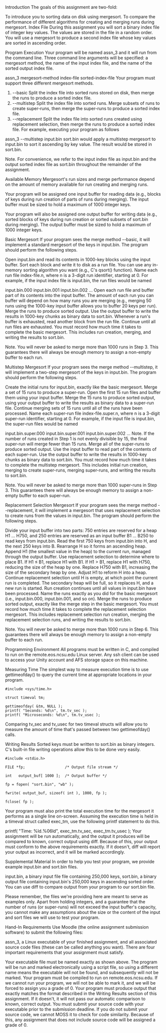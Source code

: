 Introduction
The goals of this assignment are two-fold:

To introduce you to sorting data on disk using mergesort.
To compare the performance of different algorithms for creating and merging runs during mergesort.
Index File
During this assignment you will sort a binary index file of integer key values. The values are stored in the file in a random order. You will use a mergesort to produce a second index file whose key values are sorted in ascending order.

Program Execution
Your program will be named assn_3 and it will run from the command line. Three command line arguments will be specified: a mergesort method, the name of the input index file, and the name of the sorted output index file.


assn_3 mergesort-method index-file sorted-index-file
Your program must support three different mergesort methods.

1.	--basic	Split the index file into sorted runs stored on disk, then merge the runs to produce a sorted index file.
2.	--multistep	Split the index file into sorted runs. Merge subsets of runs to create super-runs, then merge the super-runs to produce a sorted index file.
3.	--replacement	Split the index file into sorted runs created using replacement selection, then merge the runs to produce a sorted index file.
For example, executing your program as follows


assn_3 --multistep input.bin sort.bin
would apply a multistep mergesort to input.bin to sort it ascending by key value. The result would be stored in sort.bin.

Note. For convenience, we refer to the input index file as input.bin and the output sorted index file as sort.bin throughout the remainder of the assignment.

Available Memory
Mergesort's run sizes and merge performance depend on the amount of memory available for run creating and merging runs.

Your program will be assigned one input buffer for reading data (e.g., blocks of keys during run creation of parts of runs during merging). The input buffer must be sized to hold a maximum of 1000 integer keys.

Your program will also be assigned one output buffer for writing data (e.g., sorted blocks of keys during run creation or sorted subsets of sort.bin during merging). The output buffer must be sized to hold a maximum of 1000 integer keys.

Basic Mergesort
If your program sees the merge method --basic, it will implement a standard mergesort of the keys in input.bin. The program should perform the following steps.

Open input.bin and read its contents in 1000-key blocks using the input buffer.
Sort each block and write it to disk as a run file. You can use any in-memory sorting algorithm you want (e.g., C's qsort() function). Name each run file index-file.n, where n is a 3-digit run identifier, starting at 0. For example, if the input index file is input.bin, the run files would be named

input.bin.000
input.bin.001
input.bin.002
 ...
Open each run file and buffer part of its contents into the input buffer. The amount of each run you can buffer will depend on how many runs you are merging (e.g., merging 50 runs using the 1000-key input buffer allows you to buffer 20 keys per run).
Merge the runs to produce sorted output. Use the output buffer to write the results in 1000-key chunks as binary data to sort.bin.
Whenever a run's buffer is exhausted, read another block from the run file. Continue until all run files are exhausted.
You must record how much time it takes to complete the basic mergesort. This includes run creation, merging, and writing the results to sort.bin.

Note. You will never be asked to merge more than 1000 runs in Step 3. This guarantees there will always be enough memory to assign a non-empty buffer to each run.

Multistep Mergesort
If your program sees the merge method --multistep, it will implement a two-step mergesort of the keys in input.bin. The program should perform the following steps.

Create the initial runs for input.bin, exactly like the basic mergesort.
Merge a set of 15 runs to produce a super-run. Open the first 15 run files and buffer them using your input buffer. Merge the 15 runs to produce sorted output, using your output buffer to write the results as binary data to a super-run file.
Continue merging sets of 15 runs until all of the runs have been processed. Name each super-run file index-file.super.n, where n is a 3-digit super-run identifier, starting at 0. For example, if the input file is input.bin, the super-run files would be named

input.bin.super.000
input.bin.super.001
input.bin.super.002
 ...
Note. If the number of runs created in Step 1 is not evenly divisible by 15, the final super-run will merge fewer than 15 runs.
Merge all of the super-runs to produce sorted output. Use the input buffer to read part of the contents of each super-run. Use the output buffer to write the results in 1000-key chunks as binary data to sort.bin.
You must record how much time it takes to complete the multistep mergesort. This includes initial run creation, merging to create super-runs, merging super-runs, and writing the results to sort.bin.

Note. You will never be asked to merge more than 1000 super-runs in Step 3. This guarantees there will always be enough memory to assign a non-empty buffer to each super-run.

Replacement Selection Mergesort
If your program sees the merge method --replacement, it will implement a mergesort that uses replacement selection to create runs from the values in input.bin. The program should perform the following steps.

Divide your input buffer into two parts: 750 entries are reserved for a heap H1 ... H750, and 250 entries are reserved as an input buffer B1 ... B250 to read keys from input.bin.
Read the first 750 keys from input.bin into H, and the next 250 keys into B. Rearrange H so it forms an ascending heap.
Append H1 (the smallest value in the heap) to the current run, managed through the output buffer. Use replacement selection to determine where to place B1.
If H1 ≤ B1, replace H1 with B1.
If H1 > B1, replace H1 with H750, reducing the size of the heap by one. Replace H750 with B1, increasing the size of the secondary heap by one.
Adjust H1 to reform H into a heap.
Continue replacement selection until H is empty, at which point the current run is completed. The secondary heap will be full, so it replaces H, and a new run is started.
Run creation continues until all values in input.bin have been processed. Name the runs exactly as you did for the basic mergesort (i.e., input.bin.000, input.bin.001, and so on).
Merge the runs to produce sorted output, exactly like the merge step in the basic mergesort.
You must record how much time it takes to complete the replacement selection mergesort. This includes replacement selection run creation, merging the replacement selection runs, and writing the results to sort.bin.

Note. You will never be asked to merge more than 1000 runs in Step 6. This guarantees there will always be enough memory to assign a non-empty buffer to each run.

Programming Environment
All programs must be written in C, and compiled to run on the remote.eos.ncsu.edu Linux server. Any ssh client can be used to access your Unity account and AFS storage space on this machine.

Measuring Time
The simplest way to measure execution time is to use gettimeofday() to query the current time at appropriate locations in your program.

```
#include <sys/time.h>

struct timeval tm;

gettimeofday( &tm, NULL );
printf( "Seconds: %d\n", tm.tv_sec );
printf( "Microseconds: %d\n", tm.tv_usec );
```
Comparing tv_sec and tv_usec for two timeval structs will allow you to measure the amount of time that's passed between two gettimeofday() calls.

Writing Results
Sorted keys must be written to sort.bin as binary integers. C's built-in file writing operations allow this to be done very easily.

```
#include <stdio.h>

FILE *fp;                  /* Output file stream */

int   output_buf[ 1000 ];  /* Output buffer */

fp = fopen( "sort.bin", "wb" );

fwrite( output_buf, sizeof( int ), 1000, fp );

fclose( fp );
```
Your program must also print the total execution time for the mergesort it performs as a single line on-screen. Assuming the execution time is held in a timeval struct called exec_tm, use the following printf statement to do this.


printf( "Time: %ld.%06ld", exec_tm.tv_sec, exec_tm.tv_usec );
Your assignment will be run automatically, and the output it produces will be compared to known, correct output using diff. Because of this, your output must conform to the above requirements exactly. If it doesn't, diff will report your output as incorrect, and it will be marked accordingly.

Supplemental Material
In order to help you test your program, we provide example input.bin and sort.bin files.

input.bin, a binary input file file containing 250,000 keys,
sort.bin, a binary output file containing input.bin's 250,000 keys in ascending sorted order.
You can use diff to compare output from your program to our sort.bin file.

Please remember, the files we're providing here are meant to serve as examples only. Apart from holding integers, and a guarantee that the number of runs (or super-runs) will not exceed the input buffer's capacity, you cannot make any assumptions about the size or the content of the input and sort files we will use to test your program.

Hand-In Requirements
Use Moodle (the online assignment submission software) to submit the following files:

assn_3, a Linux executable of your finished assignment, and
all associated source code files (these can be called anything you want).
There are four important requirements that your assignment must satisfy.

Your executable file must be named exactly as shown above. The program will be run and marked electronically using a script file, so using a different name means the executable will not be found, and subsequently will not be marked.
Your program must be compiled to run on remote.eos.ncsu.edu. If we cannot run your program, we will not be able to mark it, and we will be forced to assign you a grade of 0.
Your program must produce output that exactly matches the format described in the Writing Results section of this assignment. If it doesn't, it will not pass our automatic comparison to known, correct output.
You must submit your source code with your executable prior to the submission deadline. If you do not submit your source code, we cannot MOSS it to check for code similarity. Because of this, any assignment that does not include source code will be assigned a grade of 0.
